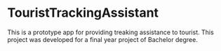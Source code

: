# TouristTrackingAssistant
This is a prototype app for providing treaking assistance to tourist. This project was developed for a final year project of Bachelor degree.
